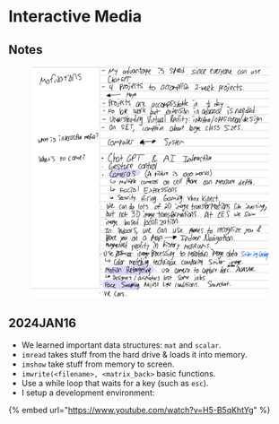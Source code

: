 # Interactive Media



## Notes

<figure><img src="../../.gitbook/assets/CleanShot 2024-01-16 at 13.36.32@2x.png" alt=""><figcaption></figcaption></figure>

## 2024JAN16

* We learned important data structures: `mat` and `scalar`.
* `imread` takes stuff from the hard drive & loads it into memory.
* `imshow` take stuff from memory to screen.
* `imwrite(<filename>, <matrix_back>` basic functions.
* Use a while loop that waits for a key (such as `esc`).&#x20;
* I setup a development environment:

{% embed url="https://www.youtube.com/watch?v=H5-B5qKhtYg" %}

